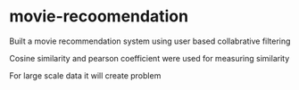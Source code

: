 # movie-recoomendation
Built a movie recommendation system using user based collabrative filtering

Cosine similarity and pearson coefficient were used for measuring similarity

For large scale data it will create problem
